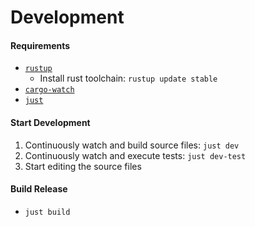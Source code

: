 # Development



#### Requirements

* [`rustup`](https://rustup.rs/)
  * Install rust toolchain: `rustup update stable`
* [`cargo-watch`](https://github.com/watchexec/cargo-watch)
* [`just`](https://just.systems/)

#### Start Development

1. Continuously watch and build source files: `just dev`
2. Continuously watch and execute tests: `just dev-test`
3. Start editing the source files

#### Build Release

* `just build`
